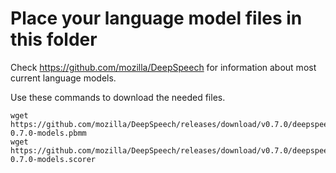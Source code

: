 # Place your language model files in this folder

Check https://github.com/mozilla/DeepSpeech for information about most current language models.

Use these commands to download the needed files.

```
wget https://github.com/mozilla/DeepSpeech/releases/download/v0.7.0/deepspeech-0.7.0-models.pbmm
wget https://github.com/mozilla/DeepSpeech/releases/download/v0.7.0/deepspeech-0.7.0-models.scorer
```
